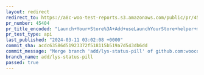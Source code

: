 ```yaml
---
layout: redirect
redirect_to: https://a8c-woo-test-reports.s3.amazonaws.com/public/pr/45404/api/index.html
pr_number: 45404
pr_title_encoded: "Launch+Your+Store%3A+Add+useLaunchYourStore+helper+method"
pr_test_type: api
last_published: "2024-03-11 03:02:08 +0000"
commit_sha: acdc63586d51923372f518115b519a7d543db6dd
commit_message: "Merge branch 'add/lys-status-pill' of github.com:woocommerce/woocomme…"
branch_name: add/lys-status-pill
passed: true
---
```

